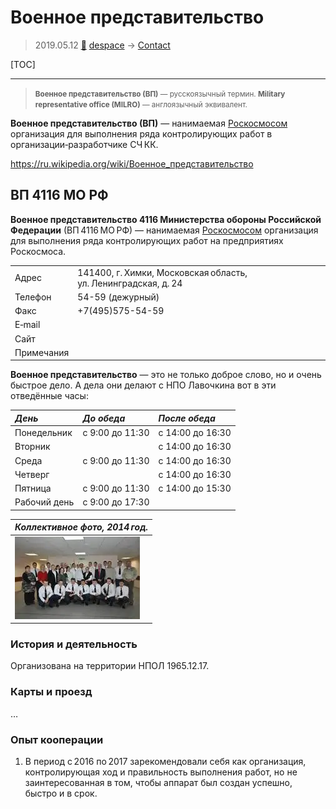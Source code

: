 # Военное представительство
> 2019.05.12 [🚀](../../../index/index.md) [despace](../index.md) → [Contact](../contact.md)

[TOC]

---

> <small>**Военное представительство (ВП)** — русскоязычный термин. **Military representative office (MILRO)** — англоязычный эквивалент.</small>

**Военное представительство (ВП)** — нанимаемая [Роскосмосом](roskosmos.md) организация для выполнения ряда контролирующих работ в организации‑разработчике СЧ КК.

<https://ru.wikipedia.org/wiki/Военное_представительство>



## ВП 4116 МО РФ
**Военное представительство 4116 Министерства обороны Российской Федерации** (ВП 4116 МО РФ) — нанимаемая [Роскосмосом](roskosmos.md) организация для выполнения ряда контролирующих работ на предприятиях Роскосмоса.

| | |
|:-|:-|
|Адрес|141400, г. Химки, Московская область, ул. Ленинградская, д. 24|
|Телефон|54-59 (дежурный)|
|Факс|+7(495)575-54-59|
|E‑mail| |
|Сайт| |
|Примечания| |

**Военное представительство** — это не только доброе слово, но и очень быстрое дело. А дела они делают с НПО Лавочкина вот в эти отведённые часы:

|*День*|*До обеда*|*После обеда*|
|:-|:-|:-|
|Понедельник|с 9:00 до 11:30|с 14:00 до 16:30|
|Вторник| |с 14:00 до 16:30|
|Среда|с 9:00 до 11:30|с 14:00 до 16:30|
|Четверг| |с 14:00 до 16:30|
|Пятница|с 9:00 до 11:30|с 14:00 до 15:30|
|Рабочий день|с 9:00 до 17:30| |


|*Коллективное фото, 2014 год.*|
|:-|
|[![](f/contact/v/vp4116_2014_thumb.webp)](f/contact/в/vp4116_2014.webp)|



### История и деятельность
Организована на территории НПОЛ 1965.12.17.



### Карты и проезд
…



### Опыт кооперации
   1. В период с 2016 по 2017 зарекомендовали себя как организация, контролирующая ход и правильность выполнения работ, но не заинтересованная в том, чтобы аппарат был создан успешно, быстро и в срок.

